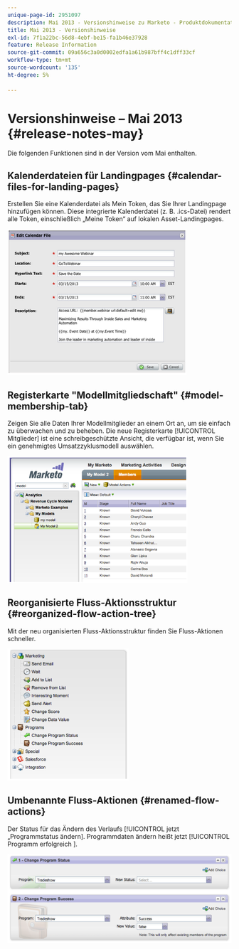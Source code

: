 ```yaml
---
unique-page-id: 2951097
description: Mai 2013 - Versionshinweise zu Marketo - Produktdokumentation
title: Mai 2013 - Versionshinweise
exl-id: 7f1a22bc-56d8-4ebf-be15-fa1b46e37928
feature: Release Information
source-git-commit: 09a656c3a0d0002edfa1a61b987bff4c1dff33cf
workflow-type: tm+mt
source-wordcount: '135'
ht-degree: 5%

---
```


# Versionshinweise – Mai 2013 {#release-notes-may}

Die folgenden Funktionen sind in der Version vom Mai enthalten.

## Kalenderdateien für Landingpages {#calendar-files-for-landing-pages}

Erstellen Sie eine Kalenderdatei als Mein Token, das Sie Ihrer Landingpage hinzufügen können. Diese integrierte Kalenderdatei (z. B. .ics-Datei) rendert alle Token, einschließlich „Meine Token“ auf lokalen Asset-Landingpages.

![](assets/image2014-9-22-16-3a3-3a18.png)

## Registerkarte &quot;Modellmitgliedschaft&quot; {#model-membership-tab}

Zeigen Sie alle Daten Ihrer Modellmitglieder an einem Ort an, um sie einfach zu überwachen und zu beheben. Die neue Registerkarte [!UICONTROL Mitglieder] ist eine schreibgeschützte Ansicht, die verfügbar ist, wenn Sie ein genehmigtes Umsatzzyklusmodell auswählen.

![](assets/image2014-9-22-16-3a3-3a33.png)

## Reorganisierte Fluss-Aktionsstruktur {#reorganized-flow-action-tree}

Mit der neu organisierten Fluss-Aktionsstruktur finden Sie Fluss-Aktionen schneller.

![](assets/image2014-9-22-16-3a3-3a58.png)

## Umbenannte Fluss-Aktionen {#renamed-flow-actions}

Der Status für das Ändern des Verlaufs [!UICONTROL  jetzt „Programmstatus ändern]. Programmdaten ändern heißt jetzt [!UICONTROL Programm erfolgreich ].

![](assets/image2014-9-22-16-3a4-3a17.png)
